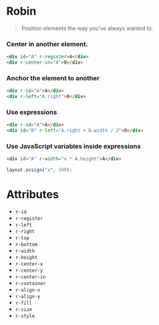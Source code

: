 # Robin

> Position elements the way you've always wanted to.


### Center in another element.

``` html
<div id="A" r-register>A</div>
<div r-center-in="A">B</div>
```

### Anchor the element to another

``` html
<div r-id="A">A</div>
<div r-left="A.right">B</div>
```

### Use expressions

``` html
<div r-id="A">A</div>
<div id="B" r-left="A.right + B.width / 2">B</div>
```

### Use JavaScript variables inside expressions

``` html
<div id="A" r-width="x * A.height">A</div>
```

``` js
layout.assign("x", 100);
```

# Attributes

* `r-id`
* `r-register`
* `r-left`
* `r-right`
* `r-top`
* `r-bottom`
* `r-width`
* `r-height`
* `r-center-x`
* `r-center-y`
* `r-center-in`
* `r-container`
* `r-align-x`
* `r-align-y`
* `r-fill`
* `r-size`
* `r-style`



